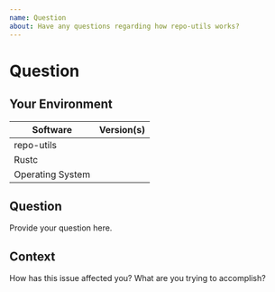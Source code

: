 ```yaml
---
name: Question
about: Have any questions regarding how repo-utils works?
---
```


# Question
## Your Environment
| Software         | Version(s) |
| ---------------- | ---------- |
| repo-utils      |
| Rustc            |
| Operating System |

## Question
Provide your question here.

## Context
How has this issue affected you? What are you trying to accomplish?
